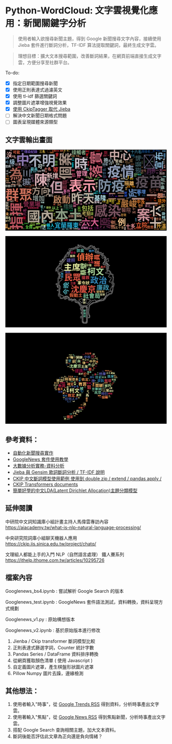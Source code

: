 # Python-WordCloud: 文字雲視覺化應用：新聞關鍵字分析

> 使用者輸入欲搜尋新聞主題，得到 Google 新聞搜尋文字內容，接續使用 Jieba 套件進行斷詞分析，TF-IDF 算法提取關鍵詞，最終生成文字雲。

> 理想目標：擴大文本搜尋範圍，改善斷詞結果，在網頁前端直接生成文字雲，方便分享至社群平台。

To-do:

- [x] 指定日期範圍搜尋新聞
- [x] 使用正則表達式過濾英文
- [x] 使用 tl-idf 篩選關鍵詞
- [x] 調整圖片遮罩增強視覺效果
- [x] [使用 CkipTagger 取代 Jieba](https://github.com/wastu01/Python-WordCloud/issues/1#issue-1028103420)
- [ ] 解決中文新聞日期格式問題
- [ ] 圖表呈現媒體來源類型

## 文字雲輸出畫面

![疫情關鍵字文字雲](img/2021-05-13-疫情.png)

![新聞關鍵字文字雲](https://raw.githubusercontent.com/wastu01/Python-WordCloud/5a27d021af9e68caee4c0bf5eec68dcae78c5aac/img/20240920_柯文哲_title%2Bdesc_relative_scaling1%25.png)

![柯文哲關鍵字文字雲](https://raw.githubusercontent.com/wastu01/Python-WordCloud/refs/heads/master/img/20240919_%E6%9F%AF%E6%96%87%E5%93%B2_relative_scaling20%25.png)


## 參考資料：

- [自動化新聞搜尋實作](http://13.231.129.69/2020/11/11/python-googlenews/)
- [GoogleNews 套件使用教學](https://clay-atlas.com/blog/2019/10/14/python-chinese-tutorial-googlenews-package/)
- [大數據分析實務-資料分析](https://hackmd.io/@aaronlife/python-bigdata-02)
- [Jieba 與 Gensim 歌詞斷詞分析 / TF-IDF 說明](https://github.com/youngmihuang/lyrics_application)
- [CKIP 中文斷詞模型使用範例 使用到 double zip  / extend / pandas apply /](https://medium.com/tkustatdc/nlp-自然語言處理-02-文本前處理-ckip中文斷詞-e7db5c147bef)
- [CKIP Transformers documents](https://ckip-transformers.readthedocs.io/en/stable/main/readme.html)
- [簡單好學的中文LDA(Latent Dirichlet Allocation)主題分類模型](https://medium.com/@hjeremy1222/簡單好學的中文lda-latent-dirichlet-allocation-主題分類模型-b0a0d2435b60)

## 延伸閱讀

中研院中文詞知識庫小組計畫主持人馬偉雲專訪內容
https://aiacademy.tw/what-is-nlp-natural-language-processing/

中央研究院詞庫小組聊天機器人應用
https://ckip.iis.sinica.edu.tw/project/chatq/

文理組人都能上手的入門 NLP（自然語言處理） 鐵人賽系列
https://ithelp.ithome.com.tw/articles/10295726


## 檔案內容

Googlenews_bs4.ipynb : 嘗試解析 Google Search 的版本

Googlenews_test.ipynb : GoogleNews 套件語法測試，資料轉換，資料呈現方式規劃

Googlenews_v1.py : 原始構想版本

Googlenews_v2.ipynb : 基於原始版本進行修改

1. Jienba / Ckip transformer 斷詞模型比較
2. 正則表達式篩選字詞，Counter 統計字數
3. Pandas Series / DataFrame 資料排序轉換
4. 從網頁獲取顏色清單 ( 使用 Javascript )
5. 自定義圖片遮罩，產生棋盤形狀圖片遮罩 
6. Pillow Numpy 圖片去躁，邊緣檢測

## 其他想法：

1. 使用者輸入"時事"，從 [Google Trends RSS](https://trends.google.com/trending/rss?geo=TW) 得到資料，分析時事產出文字雲。
2. 使用著輸入"焦點"，從 [Google News RSS](https://news.google.com/?hl=zh-TW&gl=TW&ceid=TW:zh-Hant) 得到焦點新聞，分析時事產出文字雲。
3. 搭配 Google Search 查詢相關主題，加大文本資料。
4. 斷詞後能否評估此文章為正向還是負向情緒？

<!--if you see this, congrats! https://hackmd.io/@DCT/google-news-package-learning-with-gpt -->
